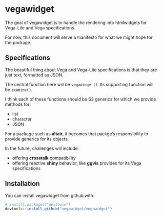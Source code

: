 
<!-- README.md is generated from README.Rmd. Please edit that file -->

# vegawidget

The goal of vegawidget is to handle the rendering into htmlwidgets for
Vega-Lite and Vega specifications.

For now, this document will serve a manifesto for what we might hope for
the package.

## Specifications

The beautiful thing about Vega and Vega-Lite specifications is that they
are just text, formatted as JSON.

The central function here will be `vegawidget()`. Its supporting
function will be `examine()`.

I think each of these functions should be S3 generics for which we
provide methods for:

  - list
  - character
  - JSON

For a package such as **altair**, it becomes that packge’s
responsibility to provide generics for its objects.

In the future, challenges will include:

  - offering **crosstalk** compatibility
  - offering reactive **shiny** behavior, like **ggvis** provides for
    its Vega specifications

## Installation

You can install vegawidget from github with:

``` r
# install.packages("devtools")
devtools::install_github("vegawidget/vegawidget")
```
